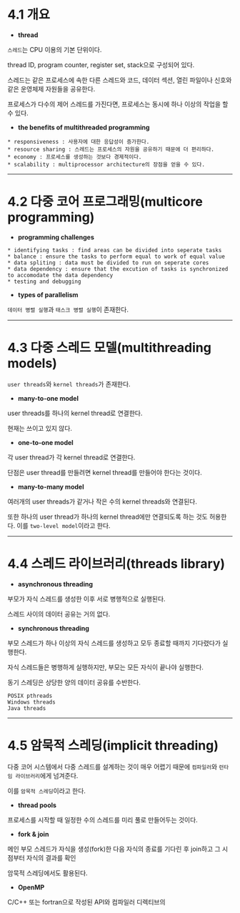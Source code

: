 # 4.1 개요

* **thread**

`스레드`는 CPU 이용의 기본 단위이다.

thread ID, program counter, register set, stack으로 구성되어 있다.

스레드는 같은 프로세스에 속한 다른 스레드와 코드, 데이터 섹션, 열린 파일이나 신호와 같은 운영체제 자원들을 공유한다.

프로세스가 다수의 제어 스레드를 가진다면, 프로세스는 동시에 하나 이상의 작업을 할 수 있다.

* **the benefits of multithreaded programming**

```
* responsiveness : 사용자에 대한 응답성이 증가한다.
* resource sharing : 스레드는 프로세스의 자원을 공유하기 때문에 더 편리하다.
* economy : 프로세스를 생성하는 것보다 경제적이다.
* scalability : multiprocessor architecture의 장점을 얻을 수 있다.
```

* * *

# 4.2 다중 코어 프로그래밍(multicore programming)

* **programming challenges**

```
* identifying tasks : find areas can be divided into seperate tasks
* balance : ensure the tasks to perform equal to work of equal value
* data spliting : data must be divided to run on seperate cores
* data dependency : ensure that the excution of tasks is synchronized to accomodate the data dependency
* testing and debugging
```

* **types of parallelism**

`데이터 병렬 실행`과 `태스크 병렬 실행`이 존재한다.

* * *

# 4.3 다중 스레드 모델(multithreading models)

`user threads`와 `kernel threads`가 존재한다.

* **many-to-one model**

user threads를 하나의 kernel thread로 연결한다.

현재는 쓰이고 있지 않다.

* **one-to-one model**

각 user thread가 각 kernel thread로 연결한다.

단점은 user thread를 만들려면 kernel thread를 만들어야 한다는 것이다.

* **many-to-many model**

여러개의 user threads가 같거나 작은 수의 kernel threads와 연결된다.

또한 하나의 user thread가 하나의 kernel thread에만 연결되도록 하는 것도 허용한다. 이를 `two-level model`이라고 한다.

* * *

# 4.4 스레드 라이브러리(threads library)

* **asynchronous threading**

부모가 자식 스레드를 생성한 이후 서로 병행적으로 실행된다.

스레드 사이의 데이터 공유는 거의 없다.

* **synchronous threading**

부모 스레드가 하나 이상의 자식 스레드를 생성하고 모두 종료할 때까지 기다렸다가 실행한다.

자식 스레드들은 병행하게 실행하지만, 부모는 모든 자식이 끝나야 실행한다.

동기 스레딩은 상당한 양의 데이터 공유를 수반한다.

```
POSIX pthreads
Windows threads
Java threads
```

* * *

# 4.5 암묵적 스레딩(implicit threading)

다중 코어 시스템에서 다중 스레드를 설계하는 것이 매우 어렵기 때문에 `컴파일러`와 `런타임 라이브러리`에게 넘겨준다.

이를 `암묵적 스레딩`이라고 한다.

* **thread pools**

프로세스를 시작할 때 일정한 수의 스레드를 미리 풀로 만들어두는 것이다.

* **fork & join**

메인 부모 스레드가 자식을 생성(fork)한 다음 자식의 종료를 기다린 후 join하고 그 시점부터 자식의 결과를 확인

암묵적 스레딩에서도 활용된다.

* **OpenMP**

C/C++ 또는 fortran으로 작성된 API와 컴파일러 디렉티브의 
